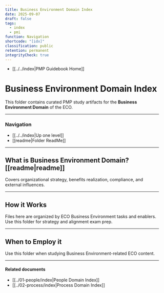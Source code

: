 ```yaml
---
title: Business Environment Domain Index
date: 2025-09-07
draft: false
tags:
  - index
  - pmi
function: Navigation
shortcode: "[idx]"
classification: public
retention: permanent
integrityCheck: true
---
```

- [[../../index|PMP Guidebook Home]]
# Business Environment Domain Index

This folder contains curated PMP study artifacts for the **Business Environment Domain** of the ECO.

---
### Navigation

- [[../../index|Up one level]]
- [[readme|Folder ReadMe]]

---
## What is Business Environment Domain? [[readme|readme]]

Covers organizational strategy, benefits realization, compliance, and external influences.

---
## How it Works

Files here are organized by ECO Business Environment tasks and enablers. Use this folder for strategy and alignment exam prep.

---
## When to Employ it

Use this folder when studying Business Environment-related ECO content.

---
#### Related documents

- [[../01-people/index|People Domain Index]]
- [[../02-process/index|Process Domain Index]]
